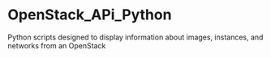 # OpenStack_APi_Python
Python scripts designed to display information about images, instances, and networks from an OpenStack
